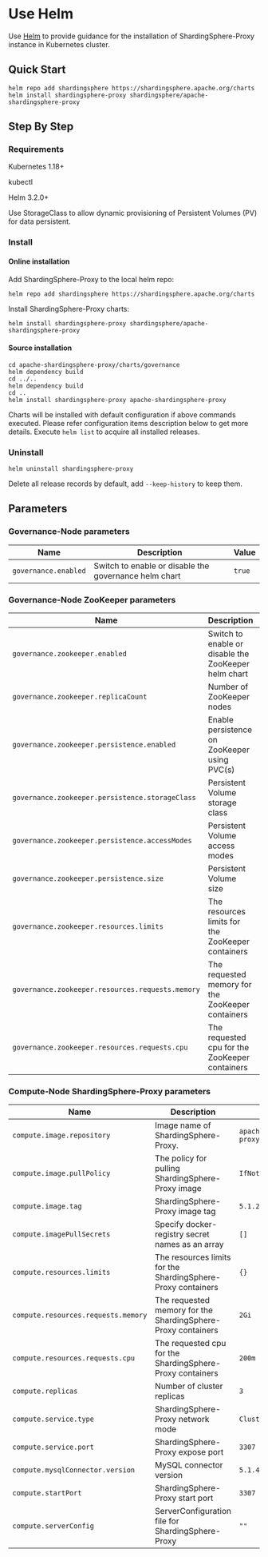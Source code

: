 # Use Helm

Use [Helm](https://helm.sh/) to provide guidance for the installation of ShardingSphere-Proxy instance in Kubernetes cluster.

## Quick Start

```shell
helm repo add shardingsphere https://shardingsphere.apache.org/charts
helm install shardingsphere-proxy shardingsphere/apache-shardingsphere-proxy
```

## Step By Step

### Requirements

Kubernetes 1.18+

kubectl

Helm 3.2.0+

Use StorageClass to allow dynamic provisioning of Persistent Volumes (PV) for data persistent.

### Install

#### Online installation     
Add ShardingSphere-Proxy to the local helm repo:

```shell
helm repo add shardingsphere https://shardingsphere.apache.org/charts
```

Install ShardingSphere-Proxy charts:

```shell
helm install shardingsphere-proxy shardingsphere/apache-shardingsphere-proxy
```

#### Source installation
```shell
cd apache-shardingsphere-proxy/charts/governance
helm dependency build 
cd ../..
helm dependency build 
cd ..
helm install shardingsphere-proxy apache-shardingsphere-proxy
```

Charts will be installed with default configuration if above commands executed.
Please refer configuration items description below to get more details.
Execute `helm list` to acquire all installed releases.

### Uninstall

```shell
helm uninstall shardingsphere-proxy
```

Delete all release records by default, add `--keep-history` to keep them. 

## Parameters

### Governance-Node parameters

| Name                 | Description                                           | Value  |
| -------------------- | ----------------------------------------------------- | ------ |
| `governance.enabled` | Switch to enable or disable the governance helm chart | `true` |


### Governance-Node ZooKeeper parameters

| Name                                             | Description                                          | Value               |
| ------------------------------------------------ | ---------------------------------------------------- | ------------------- |
| `governance.zookeeper.enabled`                   | Switch to enable or disable the ZooKeeper helm chart | `true`              |
| `governance.zookeeper.replicaCount`              | Number of ZooKeeper nodes                            | `1`                 |
| `governance.zookeeper.persistence.enabled`       | Enable persistence on ZooKeeper using PVC(s)         | `false`             |
| `governance.zookeeper.persistence.storageClass`  | Persistent Volume storage class                      | `""`                |
| `governance.zookeeper.persistence.accessModes`   | Persistent Volume access modes                       | `["ReadWriteOnce"]` |
| `governance.zookeeper.persistence.size`          | Persistent Volume size                               | `8Gi`               |
| `governance.zookeeper.resources.limits`          | The resources limits for the ZooKeeper containers    | `{}`                |
| `governance.zookeeper.resources.requests.memory` | The requested memory for the ZooKeeper containers    | `256Mi`             |
| `governance.zookeeper.resources.requests.cpu`    | The requested cpu for the ZooKeeper containers       | `250m`              |


### Compute-Node ShardingSphere-Proxy parameters

| Name                                | Description                                                  | Value                         |
| ----------------------------------- | ------------------------------------------------------------ | ----------------------------- |
| `compute.image.repository`          | Image name of ShardingSphere-Proxy.                          | `apache/shardingsphere-proxy` |
| `compute.image.pullPolicy`          | The policy for pulling ShardingSphere-Proxy image            | `IfNotPresent`                |
| `compute.image.tag`                 | ShardingSphere-Proxy image tag                               | `5.1.2`                       |
| `compute.imagePullSecrets`          | Specify docker-registry secret names as an array             | `[]`                          |
| `compute.resources.limits`          | The resources limits for the ShardingSphere-Proxy containers | `{}`                          |
| `compute.resources.requests.memory` | The requested memory for the ShardingSphere-Proxy containers | `2Gi`                         |
| `compute.resources.requests.cpu`    | The requested cpu for the ShardingSphere-Proxy containers    | `200m`                        |
| `compute.replicas`                  | Number of cluster replicas                                   | `3`                           |
| `compute.service.type`              | ShardingSphere-Proxy network mode                            | `ClusterIP`                   |
| `compute.service.port`              | ShardingSphere-Proxy expose port                             | `3307`                        |
| `compute.mysqlConnector.version`    | MySQL connector version                                      | `5.1.49`                      |
| `compute.startPort`                 | ShardingSphere-Proxy start port                              | `3307`                        |
| `compute.serverConfig`              | ServerConfiguration file for ShardingSphere-Proxy            | `""`                          |


